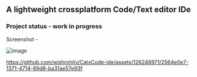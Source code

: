 ## A lightweight crossplatform Code/Text editor IDe

### Project status - work in progress

Screenshot -

![image](https://github.com/wishrohitv/CatxCode-ide/assets/126248971/8a58d3f0-003d-4501-ab25-f1ba784199a5)



https://github.com/wishrohitv/CatxCode-ide/assets/126248971/2564e0e7-1371-4714-89d8-ba31ae57e93f



